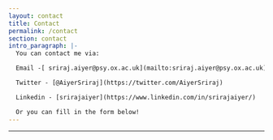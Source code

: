 ```yaml
---
layout: contact
title: Contact
permalink: /contact
section: contact
intro_paragraph: |-
  You can contact me via:  

  Email -[ sriraj.aiyer@psy.ox.ac.uk](mailto:sriraj.aiyer@psy.ox.ac.uk)

  Twitter - [@AiyerSriraj](https://twitter.com/AiyerSriraj) 

  Linkedin - [srirajaiyer](https://www.linkedin.com/in/srirajaiyer/) 

  Or you can fill in the form below!
---
```

- - -
